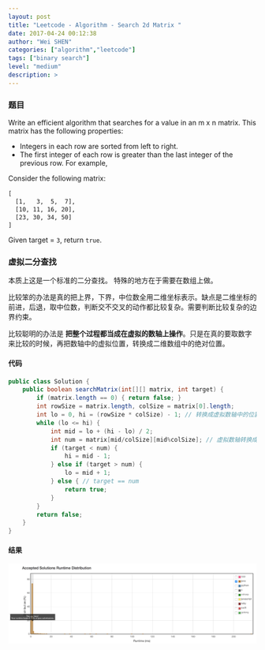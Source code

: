 ```yaml
---
layout: post
title: "Leetcode - Algorithm - Search 2d Matrix "
date: 2017-04-24 00:12:38
author: "Wei SHEN"
categories: ["algorithm","leetcode"]
tags: ["binary search"]
level: "medium"
description: >
---
```


### 题目
Write an efficient algorithm that searches for a value in an m x n matrix. This matrix has the following properties:

* Integers in each row are sorted from left to right.
* The first integer of each row is greater than the last integer of the previous row.
For example,

Consider the following matrix:
```
[
  [1,   3,  5,  7],
  [10, 11, 16, 20],
  [23, 30, 34, 50]
]
```
Given target = `3`, return `true`.

### 虚拟二分查找
本质上这是一个标准的二分查找。 特殊的地方在于需要在数组上做。

比较笨的办法是真的把上界，下界，中位数全用二维坐标表示。缺点是二维坐标的前进，后退，取中位数，判断交不交叉的动作都比较复杂。需要判断比较复杂的边界约束。

比较聪明的办法是 **把整个过程都当成在虚拟的数轴上操作**。只是在真的要取数字来比较的时候，再把数轴中的虚拟位置，转换成二维数组中的绝对位置。

#### 代码
```java
public class Solution {
    public boolean searchMatrix(int[][] matrix, int target) {
        if (matrix.length == 0) { return false; }
        int rowSize = matrix.length, colSize = matrix[0].length;
        int lo = 0, hi = (rowSize * colSize) - 1; // 转换成虚拟数轴中的位置
        while (lo <= hi) {
            int mid = lo + (hi - lo) / 2;
            int num = matrix[mid/colSize][mid%colSize]; // 虚拟数轴转换成矩阵中的绝对位置，取数字
            if (target < num) {
                hi = mid - 1;
            } else if (target > num) {
                lo = mid + 1;
            } else { // target == num
                return true;
            }
        }
        return false;
    }
}
```

#### 结果
![search-2d-matrix-1](/images/leetcode/search-2d-matrix-1.png)
